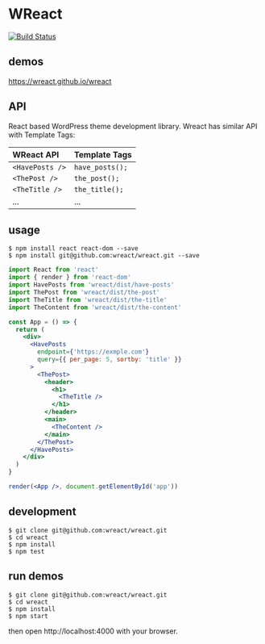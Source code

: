 # WReact

[![Build Status](https://travis-ci.org/wreact/wreact.svg?branch=master)](https://travis-ci.org/wreact/wreact)

## demos

https://wreact.github.io/wreact

## API

React based WordPress theme development library.
Wreact has similar API with Template Tags:

| WReact API      | Template Tags   |
| :-------------- | :-------------- |
| `<HavePosts />` | `have_posts();` |
| `<ThePost />`   | `the_post();`   |
| `<TheTitle />`  | `the_title();`  |
| ...             | ...             |

## usage

```shell
$ npm install react react-dom --save
$ npm install git@github.com:wreact/wreact.git --save
```

```jsx
import React from 'react'
import { render } from 'react-dom'
import HavePosts from 'wreact/dist/have-posts'
import ThePost from 'wreact/dist/the-post'
import TheTitle from 'wreact/dist/the-title'
import TheContent from 'wreact/dist/the-content'

const App = () => {
  return (
    <div>
      <HavePosts
        endpoint={'https://exmple.com'}
        query={{ per_page: 5, sortby: 'title' }}
      >
        <ThePost>
          <header>
            <h1>
              <TheTitle />
            </h1>
          </header>
          <main>
            <TheContent />
          </main>
        </ThePost>
      </HavePosts>
    </div>
  )
}

render(<App />, document.getElementById('app'))
```

## development

```shell
$ git clone git@github.com:wreact/wreact.git
$ cd wreact
$ npm install
$ npm test
```

## run demos

```shell
$ git clone git@github.com:wreact/wreact.git
$ cd wreact
$ npm install
$ npm start
```

then open http://localhost:4000 with your browser.
